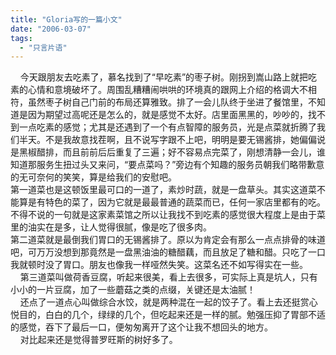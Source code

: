 ```yaml
---
title: "Gloria写的一篇小文"
date: "2006-03-07"
tags: 
  - "只言片语"
---
```


    今天跟朋友去吃素了，慕名找到了“早吃素”的枣子树。刚拐到嵩山路上就把吃素的心情和意境破坏了。周围乱糟糟闹哄哄的环境真的跟网上介绍的格调大不相符，虽然枣子树自己门前的布局还算雅致。排了一会儿队终于坐进了餐馆里，不知道是因为期望过高呢还是怎么的，就是感觉不太好。店里面黑黑的，吵吵的，找不到一点吃素的感觉；尤其是还遇到了一个有点智障的服务员，光是点菜就折腾了我们半天。不是我故意找茬啊，且不说写字跟不上吧，明明是要无锡酱排，她偏偏说是黑椒醋排，而且前前后后重复了三遍；好不容易点完菜了，刚想清静一会儿，谁知道那服务生扭过头又来问，“要点菜吗？”旁边有个知趣的服务员朝我们略带歉意的无可奈何的笑笑，算是给我们的安慰吧。  
第一道菜也是这顿饭里最可口的一道了，素炒时蔬，就是一盘草头。其实这道菜不能算是有特色的菜了，因为它就是最最普通的蔬菜而已，任何一家店里都有的吃。不得不说的一句就是这家素菜馆之所以让我找不到吃素的感觉很大程度上是由于菜里的油实在是多，让人觉得很腻，像是吃了很多肉。  
第二道菜就是最倒我们胃口的无锡酱排了。原以为肯定会有那么一点点排骨的味道吧，可万万没想到那竟然是一盘黑油油的糖醋藕，而且放足了糖和醋。只吃了一口我就顿时没了胃口。朋友也像我一样哑然失笑。这菜名还不如写得实在一些。  
    第三道菜叫做荷香豆腐，听起来很美，看上去很多，可实际上真是坑人，只有小小的一片豆腐，加了一些蘑菇之类的点缀，关键还是太油腻！  
    还点了一道点心叫做综合水饺，就是两种混在一起的饺子了。看上去还挺赏心悦目的，白白的几个，绿绿的几个，但吃起来还是一样的腻。勉强压抑了胃部不适的感觉，吞下了最后一口，便匆匆离开了这个让我不想回头的地方。  
    对比起来还是觉得普罗旺斯的树好多了。
